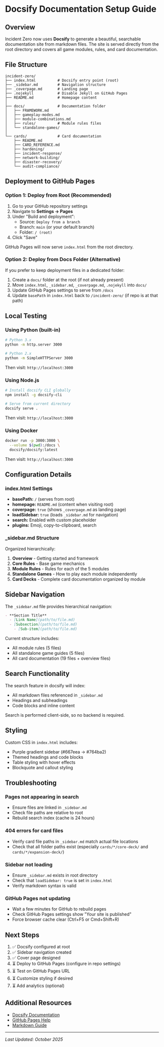 # Docsify Documentation Setup Guide

## Overview

Incident Zero now uses **Docsify** to generate a beautiful, searchable documentation site from markdown files. The site is served directly from the root directory and covers all game modules, rules, and card documentation.

## File Structure

```
incident-zero/
├── index.html          # Docsify entry point (root)
├── _sidebar.md         # Navigation structure
├── _coverpage.md       # Landing page
├── .nojekyll           # Disable Jekyll on GitHub Pages
├── README.md           # Homepage content
│
├── docs/               # Documentation folder
│   ├── FRAMEWORK.md
│   ├── gameplay-modes.md
│   ├── module-combinations.md
│   ├── rules/          # Module rules files
│   └── standalone-games/
│
└── cards/              # Card documentation
    ├── README.md
    ├── CARD_REFERENCE.md
    ├── hardening/
    ├── incident-response/
    ├── network-building/
    ├── disaster-recovery/
    └── audit-compliance/
```

## Deployment to GitHub Pages

### Option 1: Deploy from Root (Recommended)

1. Go to your GitHub repository settings
2. Navigate to **Settings → Pages**
3. Under "Build and deployment":
   - Source: `Deploy from a branch`
   - Branch: `main` (or your default branch)
   - Folder: `/ (root)`
4. Click "Save"

GitHub Pages will now serve `index.html` from the root directory.

### Option 2: Deploy from Docs Folder (Alternative)

If you prefer to keep deployment files in a dedicated folder:

1. Create a `docs/` folder at the root (if not already present)
2. Move `index.html`, `_sidebar.md`, `_coverpage.md`, `.nojekyll` into `docs/`
3. Update GitHub Pages settings to serve from `/docs`
4. Update `basePath` in `index.html` back to `/incident-zero/` (if repo is at that path)

## Local Testing

### Using Python (built-in)

```bash
# Python 3.x
python -m http.server 3000

# Python 2.x
python -m SimpleHTTPServer 3000
```

Then visit: `http://localhost:3000`

### Using Node.js

```bash
# Install docsify CLI globally
npm install -g docsify-cli

# Serve from current directory
docsify serve .
```

Then visit: `http://localhost:3000`

### Using Docker

```bash
docker run -p 3000:3000 \
  --volume $(pwd):/docs \
  docsify/docsify:latest
```

Then visit: `http://localhost:3000`

## Configuration Details

### index.html Settings

- **basePath:** `/` (serves from root)
- **homepage:** `README.md` (content when visiting root)
- **coverpage:** `true` (shows `_coverpage.md` as landing page)
- **loadSidebar:** `true` (loads `_sidebar.md` for navigation)
- **search:** Enabled with custom placeholder
- **plugins:** Emoji, copy-to-clipboard, search

### _sidebar.md Structure

Organized hierarchically:
1. **Overview** - Getting started and framework
2. **Core Rules** - Base game mechanics
3. **Module Rules** - Rules for each of the 5 modules
4. **Standalone Games** - How to play each module independently
5. **Card Decks** - Complete card documentation organized by module

## Sidebar Navigation

The `_sidebar.md` file provides hierarchical navigation:

```markdown
- **Section Title**
  - [Link Name](path/to/file.md)
  - [Subsection](path/to/file.md)
    - [Sub-item](path/to/file.md)
```

Current structure includes:
- All module rules (5 files)
- All standalone game guides (5 files)
- All card documentation (19 files + overview files)

## Search Functionality

The search feature in docsify will index:
- All markdown files referenced in `_sidebar.md`
- Headings and subheadings
- Code blocks and inline content

Search is performed client-side, so no backend is required.

## Styling

Custom CSS in `index.html` includes:
- Purple gradient sidebar (#667eea → #764ba2)
- Themed headings and code blocks
- Table styling with hover effects
- Blockquote and callout styling

## Troubleshooting

### Pages not appearing in search
- Ensure files are linked in `_sidebar.md`
- Check file paths are relative to root
- Rebuild search index (cache is 24 hours)

### 404 errors for card files
- Verify card file paths in `_sidebar.md` match actual file locations
- Check that all folder paths exist (especially `cards/*/core-deck/` and `cards/*/expansion-deck/`)

### Sidebar not loading
- Ensure `_sidebar.md` exists in root directory
- Check that `loadSidebar: true` is set in `index.html`
- Verify markdown syntax is valid

### GitHub Pages not updating
- Wait a few minutes for GitHub to rebuild pages
- Check GitHub Pages settings show "Your site is published"
- Force browser cache clear (Ctrl+F5 or Cmd+Shift+R)

## Next Steps

1. ✅ Docsify configured at root
2. ✅ Sidebar navigation created
3. ✅ Cover page designed
4. ⏳ Deploy to GitHub Pages (configure in repo settings)
5. ⏳ Test on GitHub Pages URL
6. ⏳ Customize styling if desired
7. ⏳ Add analytics (optional)

## Additional Resources

- [Docsify Documentation](https://docsify.js.org/)
- [GitHub Pages Help](https://docs.github.com/en/pages)
- [Markdown Guide](https://www.markdownguide.org/)

---

*Last Updated: October 2025*
